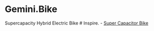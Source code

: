 # Gemini.Bike
Supercapacity Hybrid Electric Bike # Inspire. - [Super Capacitor Bike](https://youtu.be/V_f8Q2_Q_J0)
